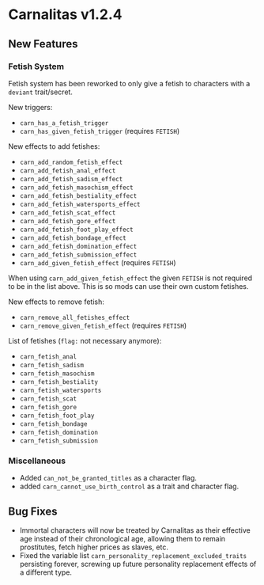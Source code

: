 # Carnalitas v1.2.4

## New Features

### Fetish System
Fetish system has been reworked to only give a fetish to characters with a `deviant` trait/secret.

New triggers:
* `carn_has_a_fetish_trigger`
* `carn_has_given_fetish_trigger` (requires `FETISH`)

New effects to add fetishes:
* `carn_add_random_fetish_effect`
* `carn_add_fetish_anal_effect`
* `carn_add_fetish_sadism_effect`
* `carn_add_fetish_masochism_effect`
* `carn_add_fetish_bestiality_effect`
* `carn_add_fetish_watersports_effect`
* `carn_add_fetish_scat_effect`
* `carn_add_fetish_gore_effect`
* `carn_add_fetish_foot_play_effect`
* `carn_add_fetish_bondage_effect`
* `carn_add_fetish_domination_effect`
* `carn_add_fetish_submission_effect`
* `carn_add_given_fetish_effect` (requires `FETISH`)

When using `carn_add_given_fetish_effect` the given `FETISH` is not required to be in the list above. This is so mods can use their own custom fetishes.

New effects to remove fetish:
* `carn_remove_all_fetishes_effect`
* `carn_remove_given_fetish_effect` (requires `FETISH`)

List of fetishes (`flag:` not necessary anymore):
* `carn_fetish_anal`
* `carn_fetish_sadism`
* `carn_fetish_masochism`
* `carn_fetish_bestiality`
* `carn_fetish_watersports`
* `carn_fetish_scat`
* `carn_fetish_gore`
* `carn_fetish_foot_play`
* `carn_fetish_bondage`
* `carn_fetish_domination`
* `carn_fetish_submission`

### Miscellaneous

* Added `can_not_be_granted_titles` as a character flag.
* added `carn_cannot_use_birth_control` as a trait and character flag.

## Bug Fixes

* Immortal characters will now be treated by Carnalitas as their effective age instead of their chronological age, allowing them to remain prostitutes, fetch higher prices as slaves, etc.
* Fixed the variable list `carn_personality_replacement_excluded_traits` persisting forever, screwing up future personality replacement effects of a different type.